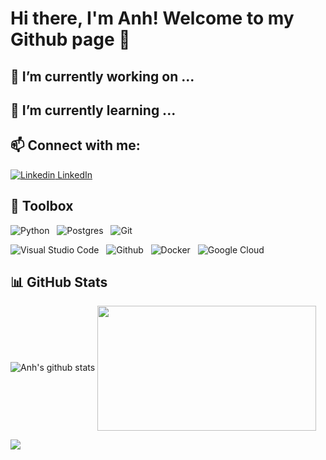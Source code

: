# Hi there, I'm Anh! Welcome to my Github page 👋

## 🔭 I’m currently working on ...

## 🌱 I’m currently learning ...

## 📫 Connect with me:
[![Linkedin](https://i.stack.imgur.com/gVE0j.png) LinkedIn](https://www.linkedin.com/in/levungocanh/)
</br>

## 🧰 Toolbox

![Python](https://img.shields.io/badge/Code-Python-3776AB?style=flat&logo=python&color=306998&logoColor=FFD43B)
&nbsp;
![Postgres](https://img.shields.io/badge/Code-Postgres-%23316192.svg?style=flat&logo=postgresql&color=0064a5)
&nbsp;
![Git](https://img.shields.io/badge/Tool-Git-%23F05033.svg?style=flat&logo=git&color=F05032)
&nbsp;
</br>

![Visual Studio Code](https://img.shields.io/badge/Tool-Visual%20Studio%20Code-0078d7.svg?style=flat&logo=visual-studio-code&color=0078d7&logoColor=0078d7)
&nbsp;
![Github](https://img.shields.io/badge/Tool-Github-%23F05033.svg?style=flat&logo=github&color=333333)
&nbsp;
![Docker](https://img.shields.io/badge/Tool-Docker-%230db7ed.svg?style=flat&logo=docker&color=0db7ed&logoColor=0db7ed)
&nbsp;
![Google Cloud](https://img.shields.io/badge/Tool-GoogleCloud-%234285F4.svg?style=flat&logo=google-cloud&color=4285F4&logoColor=white)

## 📊 GitHub Stats 

![Anh's github stats](https://github-readme-stats-git-masterrstaa-rickstaa.vercel.app/api?username=anhlevn149&show_icons=true&theme=tokyonight&hide=contribs,prs,issues)
<a href="https://github.com/anhlevn149/anhlevn149"><img align="center" src="https://github-readme-stats-sigma-five.vercel.app/api/top-langs/?username=anhlevn149&layout=compact&hide_border=false" height="200" width="350" /></a>

<a href="https://github.com/anhlevn149/Sydney-airbnb-dbt">
  <!-- Change the `github-readme-stats.anuraghazra1.vercel.app` to `github-readme-stats.vercel.app`  -->
  <img align="center" src="https://github-readme-stats.anuraghazra1.vercel.app/api/pin/?username=anhlevn149&repo=Sydney-airbnb-dbt&theme=radical" />
  
<!--
**anhlevn149/anhlevn149** is a ✨ _special_ ✨ repository because its `README.md` (this file) appears on your GitHub profile.

Here are some ideas to get you started:

- 🔭 I’m currently working on ...
- 🌱 I’m currently learning ...
- 👯 I’m looking to collaborate on ...
- 🤔 I’m looking for help with ...
- 💬 Ask me about ...
- 📫 How to reach me: ...
- 😄 Pronouns: ...
- ⚡ Fun fact: ...
-->
